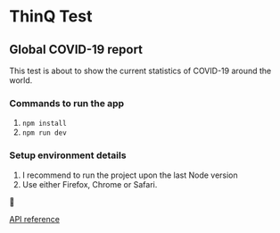 # ThinQ Test

## Global COVID-19 report
This test is about to show the current statistics of COVID-19 around the world.

### Commands to run the app

1. `npm install`
2. `npm run dev`

### Setup environment details
1. I recommend to run the project upon the last Node version
2. Use either Firefox, Chrome or Safari.

🚀

<a href="https://disease.sh/">API reference</a>